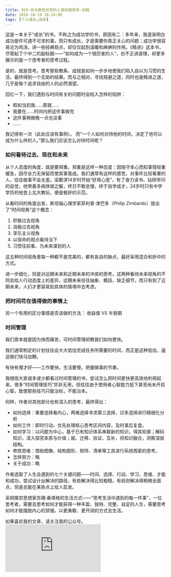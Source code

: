 ```yaml
---
title: 010-你与那些优秀的人差的是思考-初稿
date: 2016-10-19 18:24:00
tags: [个人成长,阅读]
---
```


这是一本关于“成长”的书。不称之为成功学的书，原因有二：多年来，我逐渐明白成功是件可遇不可求的事，而只有成长，才是需要你真正关心的问题；成功学很容易沦为鸡汤，讲一些经典观点，却仅仅起到温暖和麻痹的作用。《精进》这本书，尽管起了个中二的副标题——“如何成为一个很厉害的人”，也不乏讲道理，却更多展示的是一个思考者的思考过程。

是的，就是思考。思考那些教条、成规是如何一步步地使我们陷入自以为习惯的生活，最终得到一个无助的结果。而与之相对，寻找规避之道，同时也是精进之道，几乎是每个追求自由的人的必然渴望。

回忆一下，我们遇到与时间有关的问题时会陷入怎样的陷阱：
- 假如当初我……那就……
- 我要在……时间内把这件事做完
- 这件事稍微晚一点也没事
- ……

我记得有一次（此处应该有事例）。
而“一个人如何对待他的时间，决定了他可以成为什么样的人。”那么我们应该怎么对待时间呢？

### 如何看待过去、现在和未来
从个人态度的角度，就是要郑重。郑重是这样一种态度：因恪守本心而知事情轻重缓急，因尽全力无保留而使其事竟成。我们通常有这样的感觉，对事件比较看重的人，往往做事不会太差。梁簌溟14岁时开始“好用心思”，有了奋力读书、钻研学问的自觉，他带着多病体弱之躯，终日不敢怠慢，终于自学成才，24岁时只有中学学历的他登上北大教坛，便是极好的示范。

从看时间的角度出发，斯坦福心理学家菲利普·津巴多（Philip Zimbardo）提出了“时间视角”这个概念：
1. 积极过去视角
2. 消极过去视角
3. 享乐主义视角
4. 以宿命的观点看待当下
5. 习惯往前看、为未来谋划的人

这五种时间视角里每一种都不是完美的，都有各自的缺点，最好采用混合和折中的方式。

进一步细化，则是对远期未来和近期未来的冲突的思考。这两种看待未来视角的不同会给人行动态度上的差异，远期未来往往抽象、概括，缺乏细节，而只有到了近期未来，人们才更容易到具体的情境中去考虑。

### 把时间花在值得做的事情上
另一个有用的区分事情是否该做的方法：
收益值 VS 半衰期

### 时间管理
我们原本就是因为快而痛苦，可时间管理却教我们如何更快。

我们通常制定的计划往往会大大低估完成任务所需要的时间，而正是这种低估，逼迫我们快马加鞭。

有快有慢才好——工作要快，生活要慢，把握做事的节奏。

我相信大家或多或少都看过时间管理的书，尝试怎么把时间更快更高效地利用起来。很多“时间管理技巧”并非无用，但往往由于使用者心智能力低下甚至尚未开启心智，致使那些技巧只能治标，不能治本。


同样，作者对其他部分也有深入的思考，最终得出：
- 如何选择：重要选择看内心，两难选择寻求第三选择，过多选择进行精细化分析
- 如何工作：即时行动，优先处理核心思考区间内容，及时事后复盘。
- 如何学习：以问题为中心，基于已有知识体系串联新的知识，得其轮廓；解码知识，深入探究本质与价值；就、迁移、验证、互补，将知识融合，洞察深层结构。
- 修炼思维：借助图像、结构图形、矩阵、清单等工具进行系统周密的思考。
- 怎样努力：略
- 关于成功：略

作者选取了人生会遇到的七个关键问题——时间、选择、行动、学习、思维、才能和成功，尝试设计出解决的路径，有些解决得比较粗糙，有些则解决得稍微全面点，但是总能在某些点上给人启发。

采铜推崇思想家苏珊·桑塔格的生活方式——“思考生活中遇到的每一件事”，一位思考者，需要去思考如何才能获得一种丰盈、独特、完整、自足的人生，需要思考如何才能摆脱内心的禁锢，以更勇敢、更开阔的方式去生活。

如果喜欢我的文章，请关注我的公众号。
![公众号](http://bdbea3.duapp.com/pcs_download.php?id=3172&link=%2Fapps%2Fhgf_blog%2F%E5%85%AC%E4%BC%97%E5%8F%B7logo.jpg)
